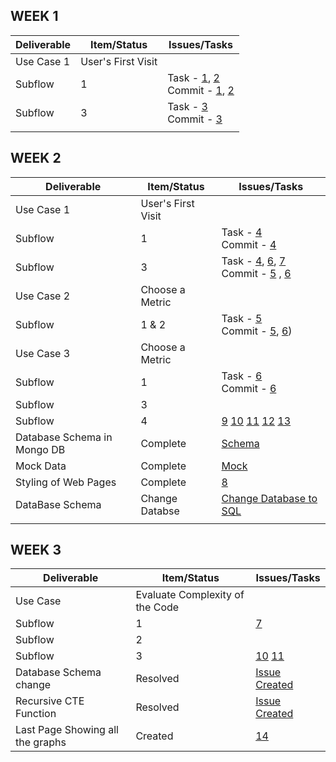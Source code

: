 ## WEEK 1

|  Deliverable | Item/Status  |  Issues/Tasks | 
|---|---|---|
| Use Case 1 |  User's First Visit |   |
| Subflow  |  1  | Task - [1](https://github.ncsu.edu/umisra/csc510-project/projects/1#card-7206), [2](https://github.ncsu.edu/umisra/csc510-project/projects/1#card-7208)<br> Commit - [1](https://github.ncsu.edu/umisra/csc510-project/commit/b9c714e3710ab43fd2e331eb41b600f13491fb2d), [2](https://github.ncsu.edu/umisra/csc510-project/commit/0825e900e16ee52a109f004850b8b30685c1f9cc)   |
| Subflow  |  3  | Task - [3](https://github.ncsu.edu/umisra/csc510-project/projects/1#card-7203) <br> Commit - [3](https://github.ncsu.edu/umisra/csc510-project/commit/4ccfb0655ecbfe2e403b028ab57f1170c7a582b9) |
|   |   |   |
## WEEK 2

|  Deliverable | Item/Status  |  Issues/Tasks | 
|---|---|---|
| Use Case 1 |  User's First Visit |   |
| Subflow  |  1  | Task - [4](https://github.ncsu.edu/umisra/csc510-project/projects/1#card-7290) <br> Commit - [4](https://github.ncsu.edu/umisra/csc510-project/commit/51a6b2848befdfdd13c10c54cf63380199f5622e)|
| Subflow  |  3  | Task - [4](https://github.ncsu.edu/umisra/csc510-project/projects/1#card-7205), [6](https://github.ncsu.edu/umisra/csc510-project/projects/1#card-7215), [7](https://github.ncsu.edu/umisra/csc510-project/projects/1#card-7754)  <br> Commit - [5](https://github.ncsu.edu/umisra/csc510-project/commit/8dd976de6151d9ccae3c62957f936ecd520113b5) , [6](https://github.ncsu.edu/umisra/csc510-project/commit/b50996e30cdd9c02737ece21c1c4d0512bcac93c)|
| Use Case 2 |  Choose a Metric |   |
| Subflow |  1 & 2 | Task - [5](https://github.ncsu.edu/umisra/csc510-project/projects/1#card-7212) <br> Commit - [5](https://github.ncsu.edu/umisra/csc510-project/commit/79ecb43779bc42b970d45a8961c44f615cd60), [6](https://github.ncsu.edu/umisra/csc510-project/projects/1#card-7215)) |
| Use Case 3 |  Choose a Metric |   |
| Subflow |  1  | Task - [6](https://github.ncsu.edu/umisra/csc510-project/projects/1#card-8600) <br> Commit - [6](https://github.ncsu.edu/umisra/csc510-project/commit/74906491e9278e0f9b63c053ae607f59fe5caa50) |
| Subflow |  3 | |
| Subflow |  4 |  [9](https://github.ncsu.edu/umisra/csc510-project/projects/1#card-7759)  [10](https://github.ncsu.edu/umisra/csc510-project/projects/1#card-7760) [11](https://github.ncsu.edu/umisra/csc510-project/projects/1#card-7761)  [12](https://github.ncsu.edu/umisra/csc510-project/projects/1#card-7763)  [13](https://github.ncsu.edu/umisra/csc510-project/projects/1#card-7764)|
| Database Schema in Mongo DB  | Complete  | [Schema](https://github.ncsu.edu/umisra/csc510-project/projects/1#card-7203)   |
| Mock Data  |  Complete | [Mock](https://github.ncsu.edu/umisra/csc510-project/projects/1#card-7215)   |
| Styling of Web Pages  |  Complete |  [8](https://github.ncsu.edu/umisra/csc510-project/projects/1#card-7290)   |
| DataBase Schema| Change Databse | [Change Database to SQL](https://github.ncsu.edu/umisra/csc510-project/issues/1#issue-69060) |
|   |   |    |


## WEEK 3

|  Deliverable | Item/Status  |  Issues/Tasks | 
|---|---|---|
| Use Case  |  Evaluate Complexity of the Code |   |
| Subflow  |  1 | [7](https://github.ncsu.edu/umisra/csc510-project/projects/1#card-7212) |
| Subflow  |  2 |   |
| Subflow  |  3 | [10](https://github.ncsu.edu/umisra/csc510-project/projects/1#card-7760) [11](https://github.ncsu.edu/umisra/csc510-project/projects/1#card-7761)  |
| Database Schema change | Resolved |[Issue Created](https://github.ncsu.edu/umisra/csc510-project/issues/2#issue-69497)|
| Recursive CTE Function | Resolved |[Issue Created](https://github.ncsu.edu/umisra/csc510-project/issues/3#issue-69673)|
| Last Page Showing all the graphs| Created| [14](https://github.ncsu.edu/umisra/csc510-project/projects/1#card-7214)|
